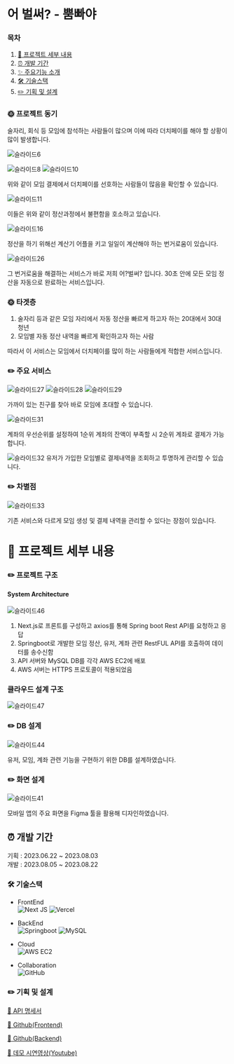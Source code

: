 # 어 벌써? - 뿜빠야

### 목차

1. [🏃 프로젝트 세부 내용](#-프로젝트-세부-내용)
2. [⏰ 개발 기간](#-개발-기간-20220227--20220610)
3. [✨ 주요기능 소개](#-주요기능-소개)
4. [🛠️ 기술스택](#%EF%B8%8F-기술스택)
5. [✏️ 기획 및 설계](#%EF%B8%8F-기획-및-설계)



### 🌞 프로젝트 동기

술자리, 회식 등 모임에 참석하는 사람들이 많으며 이에 따라 더치페이를 해야 할 상황이 많이 발생합니다.  

![슬라이드6](https://github.com/Fintech-Internship-04/.github/assets/11494592/42f0ee45-c46a-4a66-9ddb-4f6a3a73930b)

![슬라이드8](https://github.com/Fintech-Internship-04/.github/assets/11494592/a94fa2fc-954b-483e-b9b0-26f9496c6edc)
![슬라이드10](https://github.com/Fintech-Internship-04/.github/assets/11494592/27f1b3e4-6bb8-4bdb-9c00-02589feba69b)


위와 같이 모임 결제에서 더치페이를 선호하는 사람들이 많음을 확인할 수 있습니다.  


![슬라이드11](https://github.com/Fintech-Internship-04/.github/assets/11494592/6d8970f7-e5b7-4dd6-821f-f7f11065ca89)


이들은 위와 같이 정산과정에서 불편함을 호소하고 있습니다.  


![슬라이드16](https://github.com/Fintech-Internship-04/.github/assets/11494592/e08d2d96-c07b-4af8-8663-456c6e5bf652)


정산을 하기 위해선 계산기 어플을 키고 일일이 계산해야 하는 번거로움이 있습니다.  


![슬라이드26](https://github.com/Fintech-Internship-04/.github/assets/11494592/bed94cc4-895f-4220-afc3-5767b5fb589f)


그 번거로움을 해결하는 서비스가 바로 저희 어?벌써? 입니다. 30초 안에 모든 모임 정산을 자동으로 완료하는 서비스입니다.  

### 🌞 타겟층

1) 술자리 등과 같은 모임 자리에서 자동 정산을 빠르게 하고자 하는 20대에서 30대 청년
2) 모임별 자동 정산 내역을 빠르게 확인하고자 하는 사람

따라서 이 서비스는 모임에서 더치페이를 많이 하는 사람들에게 적합한 서비스입니다.


### ✏️ 주요 서비스

![슬라이드27](https://github.com/Fintech-Internship-04/.github/assets/11494592/b960f872-24f2-48b2-8f1f-7387548aa971)
![슬라이드28](https://github.com/Fintech-Internship-04/.github/assets/11494592/b6891548-b361-4b7e-8374-b7d18ff5058b)
![슬라이드29](https://github.com/Fintech-Internship-04/.github/assets/11494592/d170d0fc-2395-4478-bd87-27c4ef8104f1)  

가까이 있는 친구를 찾아 바로 모임에 초대할 수 있습니다.  


![슬라이드31](https://github.com/Fintech-Internship-04/.github/assets/11494592/1417f599-f770-4528-8006-77577ddfbb45)  

계좌의 우선순위를 설정하여 1순위 계좌의 잔액이 부족할 시 2순위 계좌로 결제가 가능합니다.

![슬라이드32](https://github.com/Fintech-Internship-04/.github/assets/11494592/2b0112a2-1d74-4668-9841-b394e5616570)
유저가 가입한 모임별로 결제내역을 조회하고 투명하게 관리할 수 있습니다.


### ✏️ 차별점

![슬라이드33](https://github.com/Fintech-Internship-04/.github/assets/11494592/d3226e50-80ea-43ae-b8ca-b1902d9878f2)

기존 서비스와 다르게 모임 생성 및 결제 내역을 관리할 수 있다는 장점이 있습니다.
# 🏃 프로젝트 세부 내용

### ✏️ 프로젝트 구조

#### System Architecture 

![슬라이드46](https://github.com/Fintech-Internship-04/.github/assets/11494592/e553e1fd-2267-4373-b780-f3ce3330bad7)

1. Next.js로 프론트를 구성하고 axios를 통해 Spring boot Rest API를 요청하고 응답
2. Springboot로 개발한 모임 정산, 유저, 계좌 관련 RestFUL API를 호출하여 데이터를 송수신함
3. API 서버와 MySQL DB를 각각 AWS EC2에 배포
4. AWS 서버는 HTTPS 프로토콜이 적용되었음 

### 클라우드 설계 구조
![슬라이드47](https://github.com/Fintech-Internship-04/.github/assets/11494592/c3142c86-30c4-4691-98ca-b8809e5a37b9)

### ✏️ DB 설계

![슬라이드44](https://github.com/Fintech-Internship-04/.github/assets/11494592/f3e5360a-e542-4d02-b5d2-726b155e4996)  

유저, 모임, 계좌 관련 기능을 구현하기 위한 DB를 설계하였습니다.

### ✏️ 화면 설계

![슬라이드41](https://github.com/Fintech-Internship-04/.github/assets/11494592/c79cef06-8fd4-412a-ac14-48455f46a68b)  

모바일 앱의 주요 화면을 Figma 툴을 활용해 디자인하였습니다.


## ⏰ 개발 기간

기획 : 2023.06.22 ~ 2023.08.03    
개발 : 2023.08.05 ~ 2023.08.22


### 🛠️ 기술스택

- FrontEnd   
  ![Next JS](https://img.shields.io/badge/Next-black?style=for-the-badge&logo=next.js&logoColor=white)
  ![Vercel](https://img.shields.io/badge/vercel-%23000000.svg?style=for-the-badge&logo=vercel&logoColor=white)

- BackEnd   
  ![Springboot](https://img.shields.io/badge/spring-%236DB33F.svg?style=for-the-badge&logo=spring&logoColor=white)
  ![MySQL](https://img.shields.io/badge/mysql-%2300f.svg?style=for-the-badge&logo=mysql&logoColor=white)

- Cloud  
  ![AWS EC2](https://img.shields.io/badge/AWS-%23FF9900.svg?style=for-the-badge&logo=amazon-aws&logoColor=white)
  
- Collaboration  
  ![GitHub](https://img.shields.io/badge/github-%23121011.svg?style=for-the-badge&logo=github&logoColor=white)

### ✏️ 기획 및 설계

[📌 API 명세서](https://docs.google.com/spreadsheets/d/14fNcLsGACdjf05tymfdWs0joQEAKalX1WlGWrzz5ALA/edit#gid=14029005)

[📌 Github(Frontend)](https://github.com/2022-1-Capstone-Project/face-your-pace-frontend)

[📌 Github(Backend)](https://github.com/Fintech-Internship-04/Fintech-Internship-04-BE)

[📌 데모 시연영상(Youtube)](https://youtu.be/1jTX-4HG8DY?si=QN7kAbW7Exze4Xlu)
